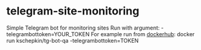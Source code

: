 # telegram-site-monitoring
Simple Telegram bot for monitoring sites
Run with argument: -telegrambottoken=YOUR_TOKEN
For example run from [dockerhub](https://hub.docker.com/repository/docker/kschepkin/tg-bot-qa/general): docker run kschepkin/tg-bot-qa -telegrambottoken=TOKEN